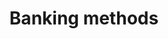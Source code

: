 ---
title: 'Banking methods'
category: 6298bd782d1cf4006032e765
order: 100
hidden: false
excerpt: 'Accept payments with a range of banking solutions'
slug: banks
---